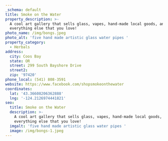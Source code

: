 ```yaml
---
_schema: default
title: Smoke on the Water
property_description: >-
  A cool art gallery that sells glass, vapes, hand-made local goods, and
  everything else that you love!
photo_name: /img/bongs.jpeg
photo_alt: 'five hand made artistic glass water pipes '
property_category:
  - Herbals
address:
  city: Coos Bay
  state: OR
  street: 299 South Bayshore Drive
  street2:
  zip: '97420'
phone_local: (541) 808-3591
website: https://www.facebook.com/shopsmokeonthewater
coordinates:
  lat: '43.36608206362888'
  lng: '-124.2126974441821'
seo:
  title: Smoke on the Water
  description: >-
    A cool art gallery that sells glass, vapes, hand-made local goods, and
    everything else that you love!
  imgalt: 'five hand made artistic glass water pipes '
  image: /img/bongs-1.jpeg
---
```

